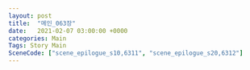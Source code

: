 ```yaml
---
layout: post
title:  "메인_063장"
date:   2021-02-07 03:00:00 +0000
categories: Main
Tags: Story Main
SceneCode: ["scene_epilogue_s10,6311", "scene_epilogue_s20,6312"]
---
```

